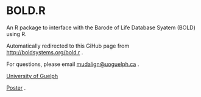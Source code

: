 # BOLD.R

An R package to interface with the Barode of Life Database Syatem (BOLD) using R.

Automatically redirected to this GiHub page from http://boldsystems.org/bold.r .

For questions, please email mudalign@uoguelph.ca .

<u><a href="https://www.uoguelph.ca" target="_blank">University of Guelph</a></u>

<u><a href="https://drive.google.com/file/d/1bjge6Bvp6WRivafq3d4ffAWVBH4mCurx/view?usp=sharing" target="blank">Poster</a></u> .
